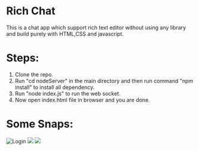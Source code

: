 # Rich Chat

This is a chat app which support rich text editor without using any library and build purely with HTML,CSS and javascript.

# Steps:

1. Clone the repo.
2. Run "cd nodeServer" in the main directory and then run command "npm install" to install all dependency.
3. Run "node index.js" to run the web socket.
4. Now open index.html file in browser and you are done.

# Some Snaps:

![Login](https://github.com/mithilesh2711/rich-text/blob/master/assets/images/ss3.png?raw=true)
![](https://github.com/mithilesh2711/rich-text/blob/master/assets/images/ss2.png?raw=true)
![](https://github.com/mithilesh2711/rich-text/blob/master/assets/images/ss1.png?raw=true)
